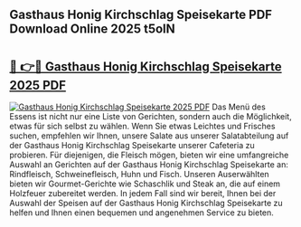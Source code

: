## Gasthaus Honig Kirchschlag Speisekarte PDF Download Online 2025 t5olN

# <h2><a href="http://gcct17.nevu.top/?p=Gasthaus+Honig+Kirchschlag+Speisekarte">🔗 👉🔴 Gasthaus Honig Kirchschlag Speisekarte 2025 PDF</a></h2>

[![Gasthaus Honig Kirchschlag Speisekarte 2025 PDF](https://i.imgur.com/dBaPXMq.png)](http://gcct17.nevu.top/?p=Gasthaus+Honig+Kirchschlag+Speisekarte)
Das Menü des Essens ist nicht nur eine Liste von Gerichten, sondern auch die Möglichkeit, etwas für sich selbst zu wählen. Wenn Sie etwas Leichtes und Frisches suchen, empfehlen wir Ihnen, unsere Salate aus unserer Salatabteilung auf der Gasthaus Honig Kirchschlag Speisekarte unserer Cafeteria zu probieren. Für diejenigen, die Fleisch mögen, bieten wir eine umfangreiche Auswahl an Gerichten auf der Gasthaus Honig Kirchschlag Speisekarte an: Rindfleisch, Schweinefleisch, Huhn und Fisch. Unseren Auserwählten bieten wir Gourmet-Gerichte wie Schaschlik und Steak an, die auf einem Holzfeuer zubereitet werden. In jedem Fall sind wir bereit, Ihnen bei der Auswahl der Speisen auf der Gasthaus Honig Kirchschlag Speisekarte zu helfen und Ihnen einen bequemen und angenehmen Service zu bieten.
